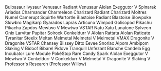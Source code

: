 Bulbasaur
Ivysaur
Venusaur
Radiant Venusaur
Alolan Exeggutor V
Spinarak
Ariados
Charmander
Charmeleon
Charizard
Radiant Charizard
Moltres
Numel
Camerupt
Squirtle
Wartortle
Blastoise
Radiant Blastoise
Slowpoke
Slowbro
Magikarp
Gyarados
Lapras
Articuno
Wimpod
Golisopod
Pikachu
Pikachu
Zapdos
Mewtwo V
Mewtwo VSTAR
Natu
Xatu
Lunatone
Sylveon
Onix
Larvitar
Pupitar
Solrock
Conkeldurr V
Alolan Rattata
Alolan Raticate
Tyranitar
Steelix
Meltan
Melmetal
Melmetal V
Melmetal VMAX
Dragonite V
Dragonite VSTAR
Chansey
Blissey
Ditto
Eevee
Snorlax
Aipom
Ambipom
Slaking V
Bidoof
Bibarel
Pidove
Tranquill
Unfezant
Blanche
Candela
Egg Incubator
Lure Module
PokéStop
Rare Candy
Spark
Alolan Exeggutor V
Mewtwo V
Conkeldurr V
Conkeldurr V
Melmetal V
Dragonite V
Slaking V
Professor's Research (Professor Willow)